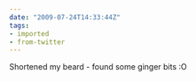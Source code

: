 ```yaml
---
date: "2009-07-24T14:33:44Z"
tags:
- imported
- from-twitter
---
```

Shortened my beard - found some ginger bits :O
